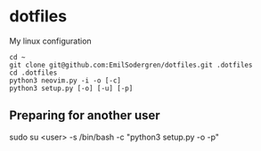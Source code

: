 # dotfiles
My linux configuration

```
cd ~
git clone git@github.com:EmilSodergren/dotfiles.git .dotfiles
cd .dotfiles
python3 neovim.py -i -o [-c]
python3 setup.py [-o] [-u] [-p]
```
## Preparing for another user
sudo su \<user\> -s /bin/bash -c "python3 setup.py -o -p"
